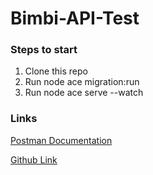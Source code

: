 # Bimbi-API-Test

### Steps to start

1. Clone this repo
2. Run node ace migration:run
3. Run node ace serve --watch

### Links

[Postman Documentation](https://documenter.getpostman.com/view/5258371/Tzm2HxPm)

[Github Link](https://github.com/nedu10/Bimbi-API-Test)
